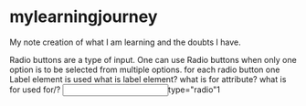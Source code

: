 # mylearningjourney
My note creation of what I am learning and the doubts I have.

Radio buttons are a type of input. One can use Radio buttons when only one option is to be selected from multiple options.
for each radio button one Label element is used 
what is label element?
what is for attribute?
what is for used for/?
<label> <input>type="radio"1</label>
